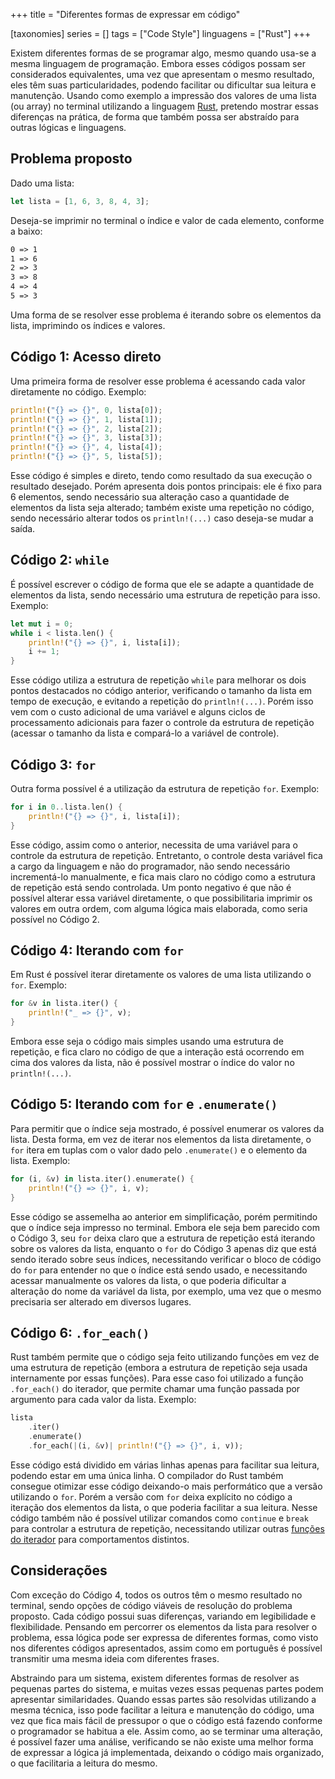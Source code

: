 +++
title = "Diferentes formas de expressar em código"

[taxonomies]
series = []
tags = ["Code Style"]
linguagens = ["Rust"]
+++

Existem diferentes formas de se programar algo, mesmo quando usa-se a mesma linguagem de programação. Embora esses códigos possam ser considerados equivalentes, uma vez que apresentam o mesmo resultado, eles têm suas particularidades, podendo facilitar ou dificultar sua leitura e manutenção. Usando como exemplo a impressão dos valores de uma lista (ou array) no terminal utilizando a linguagem [Rust](https://www.rust-lang.org/pt-BR/), pretendo mostrar essas diferenças na prática, de forma que também possa ser abstraído para outras lógicas e linguagens.

## Problema proposto

Dado uma lista:

```rust
let lista = [1, 6, 3, 8, 4, 3];
```

Deseja-se imprimir no terminal o índice e valor de cada elemento, conforme a baixo:

```txt
0 => 1
1 => 6
2 => 3
3 => 8
4 => 4
5 => 3
```

Uma forma de se resolver esse problema é iterando sobre os elementos da lista, imprimindo os índices e valores.

## Código 1: Acesso direto

Uma primeira forma de resolver esse problema é acessando cada valor diretamente no código. Exemplo:

```rust
println!("{} => {}", 0, lista[0]);
println!("{} => {}", 1, lista[1]);
println!("{} => {}", 2, lista[2]);
println!("{} => {}", 3, lista[3]);
println!("{} => {}", 4, lista[4]);
println!("{} => {}", 5, lista[5]);
```

Esse código é simples e direto, tendo como resultado da sua execução o resultado desejado. Porém apresenta dois pontos principais: ele é fixo para 6 elementos, sendo necessário sua alteração caso a quantidade de elementos da lista seja alterado; também existe uma repetição no código, sendo necessário alterar todos os `println!(...)` caso deseja-se mudar a saída.

## Código 2: `while`

É possível escrever o código de forma que ele se adapte a quantidade de elementos da lista, sendo necessário uma estrutura de repetição para isso. Exemplo:

```rust
let mut i = 0;
while i < lista.len() {
    println!("{} => {}", i, lista[i]);
    i += 1;
}
```

Esse código utiliza a estrutura de repetição `while` para melhorar os dois pontos destacados no código anterior, verificando o tamanho da lista em tempo de execução, e evitando a repetição do `println!(...)`. Porém isso vem com o custo adicional de uma variável e alguns ciclos de processamento adicionais para fazer o controle da estrutura de repetição (acessar o tamanho da lista e compará-lo a variável de controle).

## Código 3: `for`

Outra forma possível é a utilização da estrutura de repetição `for`. Exemplo:

```rust
for i in 0..lista.len() {
    println!("{} => {}", i, lista[i]);
}
```

Esse código, assim como o anterior, necessita de uma variável para o controle da estrutura de repetição. Entretanto, o controle desta variável fica a cargo da linguagem e não do programador, não sendo necessário incrementá-lo manualmente, e fica mais claro no código como a estrutura de repetição está sendo controlada. Um ponto negativo é que não é possível alterar essa variável diretamente, o que possibilitaria imprimir os valores em outra ordem, com alguma lógica mais elaborada, como seria possível no Código 2.

## Código 4: Iterando com `for`

Em Rust é possível iterar diretamente os valores de uma lista utilizando o `for`. Exemplo:

```rust
for &v in lista.iter() {
    println!("_ => {}", v);
}
```

Embora esse seja o código mais simples usando uma estrutura de repetição, e fica claro no código de que a interação está ocorrendo em cima dos valores da lista, não é possível mostrar o índice do valor no `println!(...)`.

## Código 5: Iterando com `for` e `.enumerate()`

Para permitir que o índice seja mostrado, é possível enumerar os valores da lista. Desta forma, em vez de iterar nos elementos da lista diretamente, o `for` itera em tuplas com o valor dado pelo `.enumerate()` e o elemento da lista. Exemplo:

```rust
for (i, &v) in lista.iter().enumerate() {
    println!("{} => {}", i, v);
}
```

Esse código se assemelha ao anterior em simplificação, porém permitindo que o índice seja impresso no terminal. Embora ele seja bem parecido com o Código 3, seu `for` deixa claro que a estrutura de repetição está iterando sobre os valores da lista, enquanto o `for` do Código 3 apenas diz que está sendo iterado sobre seus índices, necessitando verificar o bloco de código do `for` para entender no que o índice está sendo usado, e necessitando acessar manualmente os valores da lista, o que poderia dificultar a alteração do nome da variável da lista, por exemplo, uma vez que o mesmo precisaria ser alterado em diversos lugares.

## Código 6: `.for_each()`

Rust também permite que o código seja feito utilizando funções em vez de uma estrutura de repetição (embora a estrutura de repetição seja usada internamente por essas funções). Para esse caso foi utilizado a função `.for_each()` do iterador, que permite chamar uma função passada por argumento para cada valor da lista. Exemplo:

```rust
lista
    .iter()
    .enumerate()
    .for_each(|(i, &v)| println!("{} => {}", i, v));
```

Esse código está dividido em várias linhas apenas para facilitar sua leitura, podendo estar em uma única linha. O compilador do Rust também consegue otimizar esse código deixando-o mais performático que a versão utilizando o `for`. Porém a versão com `for` deixa explícito no código a iteração dos elementos da lista, o que poderia facilitar a sua leitura. Nesse código também não é possível utilizar comandos como `continue` e `break` para controlar a estrutura de repetição, necessitando utilizar outras [funções do iterador](https://doc.rust-lang.org/std/iter/trait.Iterator.html#required-methods) para comportamentos distintos.

## Considerações

Com exceção do Código 4, todos os outros têm o mesmo resultado no terminal, sendo opções de código viáveis de resolução do problema proposto. Cada código possui suas diferenças, variando em legibilidade e flexibilidade. Pensando em percorrer os elementos da lista para resolver o problema, essa lógica pode ser expressa de diferentes formas, como visto nos diferentes códigos apresentados, assim como em português é possível transmitir uma mesma ideia com diferentes frases.

Abstraindo para um sistema, existem diferentes formas de resolver as pequenas partes do sistema, e muitas vezes essas pequenas partes podem apresentar similaridades. Quando essas partes são resolvidas utilizando a mesma técnica, isso pode facilitar a leitura e manutenção do código, uma vez que fica mais fácil de pressupor o que o código está fazendo conforme o programador se habitua a ele. Assim como, ao se terminar uma alteração, é possível fazer uma análise, verificando se não existe uma melhor forma de expressar a lógica já implementada, deixando o código mais organizado, o que facilitaria a leitura do mesmo.
